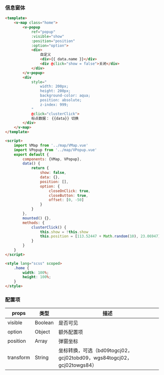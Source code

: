 ### 信息窗体

```html
<template>
	<v-map class="home">
		<v-popup
			ref="popup"
			:visible="show"
			:position="position"
			:option="option">
			<div>
				自定义
				<div>{{ data.name }}</div>
				<div @click="show = false">关闭</div>
			</div>
		</v-popup>
		<div
			style="
				width: 200px;
				height: 200px;
				background-color: aqua;
				position: absolute;
				z-index: 999;
			"
			@click="clusterClick">
			标点数据： {{data}} 切换
		</div>
	</v-map>
</template>

<script>
	import VMap from '../map/VMap.vue'
	import VPopup from '../map/VPopup.vue'
	export default {
		components: {VMap, VPopup},
		data() {
			return {
				show: false,
				data: {},
				position: [],
				option: {
					closeOnClick: true,
					closeButton: true,
					offset: [0, -50]
				}
			}
		},
		mounted() {},
		methods: {
			clusterClick() {
				this.show = !this.show
				this.position = [113.52447 + Math.random(10), 23.06947]
			}
		}
	}
</script>

<style lang="scss" scoped>
	.home {
		width: 100%;
		height: 100%;
	}
</style>
```

### 配置项

| props | 类型 | 描述 |
| --- | --- | --- |
| visible | Boolean | 是否可见 |
| option | Object | 额外配置项 |
| position | Array | 弹窗坐标 |
| transform | String | 坐标转换，可选（bd09togcj02，gcj02tobd09，wgs84togcj02，gcj02towgs84） |
